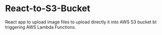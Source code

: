 # React-to-S3-Bucket
React app to upload image files to upload directly it into AWS S3 bucket bt triggering AWS Lambda Functions.
